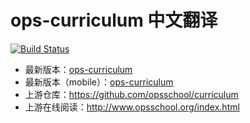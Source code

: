 # ops-curriculum 中文翻译

[![Build Status](https://ci.annhe.net/api/badges/pandoc-ebook/ops-curriculum/status.svg)](https://ci.annhe.net/pandoc-ebook/ops-curriculum)

- 最新版本：[ops-curriculum](https://panbook.annhe.net/pub/ops-curriculum-book-elegantbook-pc.pdf)
- 最新版本（mobile）：[ops-curriculum](https://panbook.annhe.net/pub/ops-curriculum-book-ctexbook-mobile.pdf)
- 上游仓库：https://github.com/opsschool/curriculum
- 上游在线阅读：http://www.opsschool.org/index.html